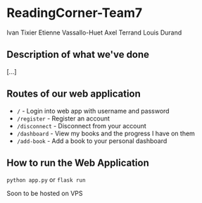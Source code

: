 # ReadingCorner-Team7

Ivan Tixier
Etienne Vassallo-Huet
Axel Terrand
Louis Durand

## Description of what we've done
[...]

## Routes of our web application
- `/` - Login into web app with username and password
- `/register` - Register an account
- `/disconnect` - Disconnect from your account
- `/dashboard` - View my books and the progress I have on them
- `/add-book` - Add a book to your personal dashboard

## How to run the Web Application

`python app.py`
or 
`flask run`

Soon to be hosted on VPS
